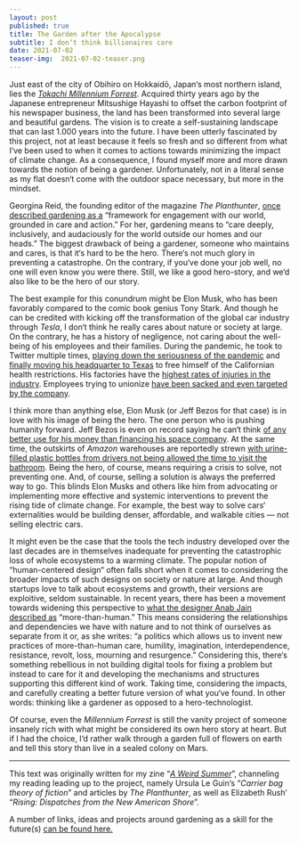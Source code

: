 ```yaml
---
layout: post
published: true
title: The Garden after the Apocalypse
subtitle: I don‘t think billionaires care
date: 2021-07-02
teaser-img:  2021-07-02-teaser.png
---
```


Just east of the city of Obihiro on Hokkaidō, Japan‘s most northern island, lies the _[Tokachi Millennium Forrest](http://danpearsonstudio.com/tokachi-millennium-forest/)_. Acquired thirty years ago by the Japanese entrepreneur Mitsushige Hayashi to offset the carbon footprint of his newspaper business, the land has been transformed into several large and beautiful gardens. The vision is to create a self-sustaining landscape that can last 1.000 years into the future.
I have been utterly fascinated by this project, not at least because it feels so fresh and so different from what I‘ve been used to when it comes to actions towards minimizing the impact of climate change. As a consequence, I found myself more and more drawn towards the notion of being a gardener. Unfortunately, not in a literal sense as my flat doesn‘t come with the outdoor space necessary, but more in the mindset.

Georgina Reid, the founding editor of the magazine _The Planthunter_, [once described gardening as a](https://theplanthunter.com.au/gardens/audacious-gardening-daring-care/) “framework for engagement with our world, grounded in care and action.” For her, gardening means to “care deeply, inclusively, and audaciously for the world outside our homes and our heads.”
The biggest drawback of being a gardener, someone who maintains and cares, is that it‘s hard to be the hero. 
There‘s not much glory in preventing a catastrophe. On the contrary, if you‘ve done your job well, no one will even know you were there. Still, we like a good hero-story, and we‘d also like to be the hero of our story. 

The best example for this conundrum might be Elon Musk, who has been favorably compared to the comic book genius Tony Stark. And though he can be credited with kicking off the transformation of the global car industry through _Tesla_, I don‘t think he really cares about nature or society at large.
On the contrary, he has a history of negligence, not caring about the well-being of his employees and their families. During the pandemic, he took to Twitter multiple times, [playing down the seriousness of the pandemic](https://www.theatlantic.com/science/archive/2020/05/elon-musk-coronavirus-pandemic-tweets/611887/) and [finally moving his headquarter to Texas](https://www.bbc.com/news/technology-55246148) to free himself of the Californian health restrictions. His factories have the [highest rates of injuries in the industry](https://revealnews.org/article/tesla-says-its-factory-is-safer-but-it-left-injuries-off-the-books/). Employees trying to unionize [have been sacked and even targeted by the company](https://www.nytimes.com/2021/03/25/business/musk-labor-board.html).

I think more than anything else, Elon Musk (or Jeff Bezos for that case) is in love with his image of being the hero. The one person who is pushing humanity forward. 
Jeff Bezos is even on record saying he can‘t think [of any better use for his money than financing his space company](https://www.businessinsider.com/jeff-bezos-interview-axel-springer-ceo-amazon-trump-blue-origin-family-regulation-washington-post-2018-4). At the same time, the outskirts of _Amazon_ warehouses are reportedly strewn [with urine-filled plastic bottles from drivers not being allowed the time to visit the bathroom](https://www.cbsnews.com/news/amazon-drivers-peeing-in-bottles-union-vote-worker-complaints/).
Being the hero, of course, means requiring a crisis to solve, not preventing one. And, of course, selling a solution is always the preferred way to go.
This blinds Elon Musks and others like him from advocating or implementing more effective and systemic interventions to prevent the rising tide of climate change. For example, the best way to solve cars‘ externalities would be building denser, affordable, and walkable cities — not selling electric cars.

It might even be the case that the tools the tech industry developed over the last decades are in themselves inadequate for preventing the catastrophic loss of whole ecosystems to a warming climate. The popular notion of “human-centered design“ often falls short when it comes to considering the broader impacts of such designs on society or nature at large. And though startups love to talk about ecosystems and growth, their versions are exploitive, seldom sustainable.
In recent years, there has been a movement towards widening this perspective to [what the designer Anab Jain described as](https://medium.com/@anabjain/calling-for-a-more-than-human-politics-f558b57983e6) “more-than-human.” 
This means considering the relationships and dependencies we have with nature and to not think of ourselves as separate from it or, as she writes: “a politics which allows us to invent new practices of more-than-human care, humility, imagination, interdependence, resistance, revolt, loss, mourning and resurgence.”
Considering this, there‘s something rebellious in not building digital tools for fixing a problem but instead to care for it and developing the mechanisms and structures supporting this different kind of work. Taking time, considering the impacts, and carefully creating a better future version of what you‘ve found. In other words: thinking like a gardener as opposed to a hero-technologist.

Of course, even the _Millennium Forrest_ is still the vanity project of someone insanely rich with what might be considered its own hero story at heart. But if I had the choice, I‘d rather walk through a garden full of flowers on earth and tell this story than live in a sealed colony on Mars.

---- 
This text was originally written for my zine “_[A Weird Summer](https://johannesklingebiel.de/portfolio/a-weird-summer)_”, channeling my reading leading up to the project, namely Ursula Le Guin‘s “_Carrier bag theory of fiction_” and articles by _The Planthunter_, as well as Elizabeth Rush‘ “_Rising: Dispatches from the New American Shore_”.

A number of links, ideas and projects around gardening as a skill for the future(s) [can be found here.](https://www.are.na/johannes-klingebiel/gardening-as-a-futures-skill)
